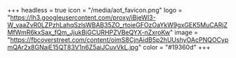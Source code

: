 +++
headless = true
icon = "/media/aot_favicon.png"
logo = "https://lh3.googleusercontent.com/proxy/iBjeWI3-W_yaaZvR0LZPzhLahqSzlsWBAB35ZO_rtoieGFOzOaYkW9gxGEK5MuCARjZMfWmR6kxSax_fQm_JjukBiGCURHPZVBeQYX-nZxroKw"
image = "https://fbcoverstreet.com/content/oimS8CjnAidB5p2hUUshyOAcPNQOCypmQAr2x8GNajE15QT83V1n6Z5aiJCuvVkL.jpg"
color = "#19360d"
+++
